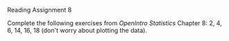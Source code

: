 Reading Assignment 8

Complete the following exercises from *OpenIntro Statistics* Chapter 8: 2, 4, 6, 14, 16, 18 (don't worry about plotting the data).

